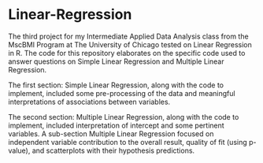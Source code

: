 # Linear-Regression

The third project for my Intermediate Applied Data Analysis class from the MscBMI Program at The University of Chicago tested on Linear Regression in R. The code for this repository elaborates on the specific code used to answer questions on Simple Linear Regression and Multiple Linear Regression.

The first section: Simple Linear Regression, along with the code to implement, included some pre-processing of the data and meaningful interpretations of associations between variables. 

The second section: Multiple Linear Regression, along with the code to implement, included interpretation of intercept and some pertinent variables. A sub-section Multiple Linear Regression focused on independent variable contribution to the overall result, quality of fit (using p-value), and scatterplots with their hypothesis predictions.
